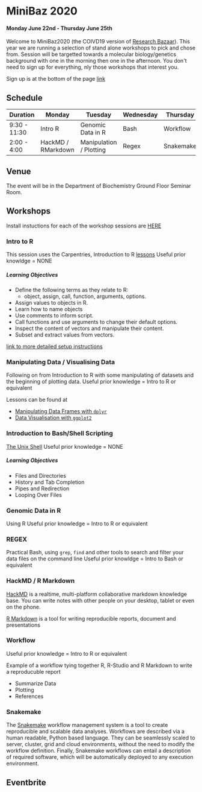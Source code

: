 # MiniBaz 2020
#### Monday June 22nd - Thursday June 25th

Welcome to MiniBaz2020 (the COIVD19 version of [Research Bazaar](https://otagocarpentries.github.io/resbaz2019/dunedin/)). This year we are running a selection of stand alone workshops to pick and chose from. Session will be targetted towards a molecular biology/genetics background with one in the morning then one in the afternoon. You don't need to sign up for everything, nly those workshops that interest you. 

Sign up is at the bottom of the page [link]()

## Schedule

| Duration | Monday | Tuesday | Wednesday | Thursday |
|---|---|---|---|---|
9:30 - 11:30| Intro R | Genomic Data in R | Bash | Workflow |
2:00 - 4:00 | HackMD / RMarkdown | Manipulation / Plotting | Regex | Snakemake | 

## Venue
The event will be in the Department of Biochemistry Ground Floor Seminar Room.

## Workshops  
Install instuctions for each of the workshop sessions are [HERE](https://github.com/OtagoCarpentries/minibaz2020/blob/master/setup.md)  

### Intro to R
This session uses the Carpentries, Introduction to R [lessons](https://datacarpentry.org/R-ecology-lesson/01-intro-to-r.html) 
Useful prior knowldge = NONE  

##### Learning Objectives
* Define the following terms as they relate to R: 
    - object, assign, call, function, arguments, options.
* Assign values to objects in R.
* Learn how to name objects
* Use comments to inform script.
* Call functions and use arguments to change their default options.
* Inspect the content of vectors and manipulate their content.
* Subset and extract values from vectors.

[link to more detailed setup instructions](https://datacarpentry.org/R-ecology-lesson/index.html#setup_instructions)

### Manipulating Data / Visualising Data
Following on from Introduction to R with some manipulating of datasets and the beginning of plotting data.
Useful prior knowledge = Intro to R or equivalent  

Lessons can be found at
* [Manipulating Data Frames with ```dplyr```](https://datacarpentry.org/R-ecology-lesson/03-dplyr.html)
* [Data Visualisation with ```ggplot2```](https://datacarpentry.org/R-ecology-lesson/04-visualization-ggplot2.html)

### Introduction to Bash/Shell Scripting
[The Unix Shell](https://swcarpentry.github.io/shell-novice/) 
Useful prior knowledge = NONE 

##### Learning Objectives
* Files and Directories
* History and Tab Completion
* Pipes and Redirection
* Looping Over Files

### Genomic Data in R
Using R
Useful prior knowledge = Intro to R or equivalent  

### REGEX
Practical Bash, using ```grep```, ```find``` and other tools to search and filter your data files on the command line
Useful prior knowldge = Intro to Bash or equivalent 

### HackMD / R Markdown

[HackMD](https://hackmd.io/) is a realtime, multi-platform collaborative markdown knowledge base.
You can write notes with other people on your desktop, tablet or even on the phone.

[R Markdown](https://rmarkdown.rstudio.com/) is a tool for writing reproducible reports, document and presentations

### Workflow
Useful prior knowledge = Intro to R or equivalent  

Example of a workflow tying together R, R-Studio and R Markdown to write a reproducuble report
  * Summarize Data
  * Plotting
  * References

### Snakemake
The [Snakemake](https://snakemake.readthedocs.io/en/stable/) workflow management system is a tool to create reproducible and scalable data analyses. Workflows are described via a human readable, Python based language. They can be seamlessly scaled to server, cluster, grid and cloud environments, without the need to modify the workflow definition. Finally, Snakemake workflows can entail a description of required software, which will be automatically deployed to any execution environment.


## Eventbrite
